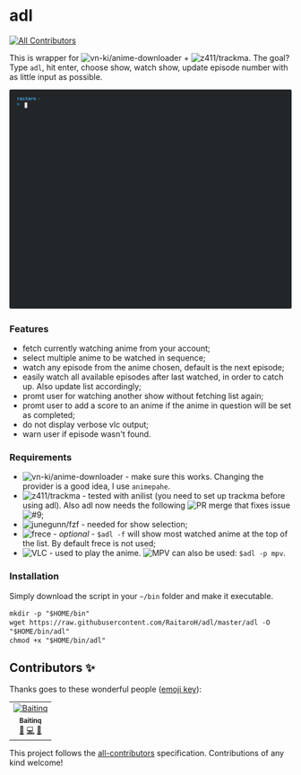 # adl
[![All Contributors](https://img.shields.io/badge/all_contributors-1-orange.svg?style=flat-square)](#contributors-)

This is wrapper for ![vn-ki/anime-downloader](https://github.com/vn-ki/anime-downloader) + ![z411/trackma](https://github.com/z411/trackma). The goal? Type `adl`, hit enter, choose show, watch show, update episode number with as little input as possible.

![](./images/terminal.svg)

### Features

+ fetch currently watching anime from your account;
+ select multiple anime to be watched in sequence;
+ watch any episode from the anime chosen, default is the next episode;
+ easily watch all available episodes after last watched, in order to catch up. Also update list accordingly;
+ promt user for watching another show without fetching list again;
+ promt user to add a score to an anime if the anime in question will be set as completed;
+ do not display verbose vlc output;
+ warn user if episode wasn't found.

### Requirements

+ ![vn-ki/anime-downloader](https://github.com/vn-ki/anime-downloader/wiki/Installation) - make sure this works. Changing the provider is a good idea, I use `animepahe`.
+ ![z411/trackma](https://github.com/z411/trackma) - tested with anilist (you need to set up trackma before using adl). Also adl now needs the following ![PR merge](https://github.com/z411/trackma/commit/020c0a25637f7368e6c075bcbe67cd938a51b818) that fixes issue ![#9](https://github.com/RaitaroH/adl/issues/9);
+ ![junegunn/fzf](https://github.com/junegunn/fzf) - needed for show selection;
+ ![frece](https://github.com/SicariusNoctis/frece) - *optional* - `$adl -f` will show most watched anime at the top of the list. By default frece is not used;
+ ![VLC](https://www.videolan.org/vlc/) - used to play the anime. ![MPV](https://mpv.io/) can also be used: `$adl -p mpv`.

### Installation

Simply download the script in your `~/bin` folder and make it executable.

```
mkdir -p "$HOME/bin"
wget https://raw.githubusercontent.com/RaitaroH/adl/master/adl -O "$HOME/bin/adl"
chmod +x "$HOME/bin/adl"
```

## Contributors ✨

Thanks goes to these wonderful people ([emoji key](https://allcontributors.org/docs/en/emoji-key)):

<!-- ALL-CONTRIBUTORS-LIST:START - Do not remove or modify this section -->
<!-- prettier-ignore -->
<table>
  <tr>
    <td align="center"><a href="https://github.com/Baitinq"><img src="https://avatars0.githubusercontent.com/u/30861839?v=4" width="100px;" alt="Baitinq"/><br /><sub><b>Baitinq</b></sub></a><br /><a href="https://github.com/RaitaroH/adl/issues?q=author%3ABaitinq" title="Bug reports">🐛</a> <a href="https://github.com/RaitaroH/adl/commits?author=Baitinq" title="Code">💻</a> <a href="#ideas-Baitinq" title="Ideas, Planning, & Feedback">🤔</a></td>
  </tr>
</table>

<!-- ALL-CONTRIBUTORS-LIST:END -->

This project follows the [all-contributors](https://github.com/all-contributors/all-contributors) specification. Contributions of any kind welcome!

